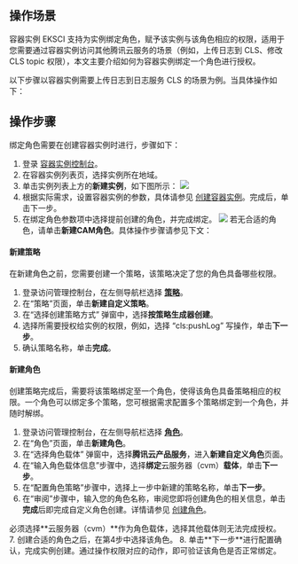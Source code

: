 ## 操作场景

容器实例 EKSCI 支持为实例绑定角色，赋予该实例与该角色相应的权限，适用于您需要通过容器实例访问其他腾讯云服务的场景（例如，上传日志到 CLS、修改 CLS topic 权限），本文主要介绍如何为容器实例绑定一个角色进行授权。

以下步骤以容器实例需要上传日志到日志服务 CLS 的场景为例。当具体操作如下：


## 操作步骤

绑定角色需要在创建容器实例时进行，步骤如下：
1. 登录 [容器实例控制台](https://console.cloud.tencent.com/tke2/eksci)。
2. 在容器实例列表页，选择实例所在地域。
3. 单击实例列表上方的**新建实例**，如下图所示：
![](https://qcloudimg.tencent-cloud.cn/raw/e1f56738e98b408800c3fa2fef0fa185.png)
4. 根据实际需求，设置容器实例的参数，具体请参见 [创建容器实例](https://cloud.tencent.com/document/product/457/57341#.E5.88.9B.E5.BB.BA.E5.AE.B9.E5.99.A8.E5.AE.9E.E4.BE.8B)。完成后，单击下一步。
5. 在绑定角色参数项中选择提前创建的角色，并完成绑定。
  ![](https://main.qcloudimg.com/raw/aa5a017288262c551d6672a8241093fa.png)
若无合适的角色，请单击**新建CAM角色**。具体操作步骤请参见下文：

#### 新建策略

在新建角色之前，您需要创建一个策略，该策略决定了您的角色具备哪些权限。
1. 登录访问管理控制台，在左侧导航栏选择 **[策略](https://console.cloud.tencent.com/cam/policy)**。
2. 在“策略”页面，单击**新建自定义策略**。
3. 在“选择创建策略方式” 弹窗中，选择**按策略生成器创建**。
4. 选择所需要授权给实例的权限，例如，选择 “cls:pushLog” 写操作，单击**下一步**。
5. 确认策略名称，单击**完成**。

#### 新建角色

创建策略完成后，需要将该策略绑定至一个角色，使得该角色具备策略相应的权限。一个角色可以绑定多个策略，您可根据需求配置多个策略绑定到一个角色，并随时解绑。

1. 登录访问管理控制台，在左侧导航栏选择 **[角色](https://console.cloud.tencent.com/cam/role)**。
2. 在“角色”页面，单击**新建角色**。
3. 在“选择角色载体” 弹窗中，选择**腾讯云产品服务**，进入**新建自定义角色**页面。
4. 在“输入角色载体信息”步骤中，选择**绑定**云服务器（cvm）**载体**，单击**下一步**。
5. 在“配置角色策略”步骤中，选择上一步中新建的策略名称，单击**下一步**。
6. 在“审阅”步骤中，输入您的角色名称，审阅您即将创建角色的相关信息，单击**完成**后即完成自定义角色创建。详情请参见 [创建角色](https://cloud.tencent.com/document/product/598/19381)。
<dx-alert infotype="notice" title="">
必须选择**云服务器（cvm）**作为角色载体，选择其他载体则无法完成授权。
</dx-alert>
7. 创建合适的角色之后，在第4步中选择该角色。
8. 单击**下一步**进行配置确认，完成实例创建。通过操作权限对应的动作，即可验证该角色是否正常绑定。
